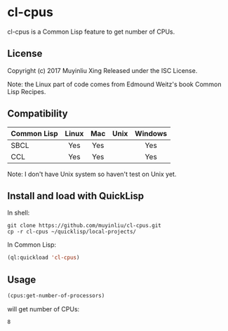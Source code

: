 # cl-cpus

cl-cpus is a Common Lisp feature to get number of CPUs.

## License

Copyright (c) 2017 Muyinliu Xing
Released under the ISC License.

Note: the Linux part of code comes from Edmound Weitz's book Common
Lisp Recipes.

## Compatibility
| Common Lisp | Linux | Mac | Unix | Windows |
|-------------|:-----:|:---:|:----:|:-------:|
| SBCL        | Yes   | Yes |      | Yes     |
| CCL         | Yes   | Yes |      | Yes     |

Note: I don't have Unix system so haven't test on Unix yet.

## Install and load with QuickLisp

In shell:
```shell
git clone https://github.com/muyinliu/cl-cpus.git
cp -r cl-cpus ~/quicklisp/local-projects/
```

In Common Lisp: 
```lisp
(ql:quickload 'cl-cpus)
```

## Usage
```lisp
(cpus:get-number-of-processors)
```
will get number of CPUs:
```=>
8
```
